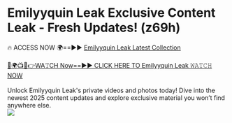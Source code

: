# Emilyyquin Leak Exclusive Content Leak - Fresh Updates! (z69h)

🔥 ACCESS NOW 🌍==►► <a href="https://tinyurl.com/kvy9nzfs" rel="nofollow">Emilyyquin Leak Latest Collection</a>
<br><br>
[🔴🌍📺📱👉WA𝚃CH Now==►► CLICK HERE TO Emilyyquin Leak 𝚆𝙰𝚃𝙲𝙷 NOW](https://tinyurl.com/kvy9nzfs)
<br><br>
Unlock Emilyyquin Leak's private videos and photos today! Dive into the newest 2025 content updates and explore exclusive material you won’t find anywhere else.
<br>
<a href="https://tinyurl.com/kvy9nzfs" rel="nofollow" data-target="animated-image.originalLink"><img src="https://camo.githubusercontent.com/8a4f000d20f83aca3bf7ec5f350d767afa0574a8a352519fd8cfa583a6f93a33/68747470733a2f2f692e696d6775722e636f6d2f644a486b345a712e676966" data-canonical-src="https://i.imgur.com/dJHk4Zq.gif" style="max-width: 100%; display: inline-block;" data-target="animated-image.originalImage"></a>
<br>
